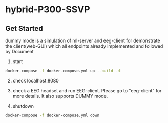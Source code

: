 # hybrid-P300-SSVP

## Get Started
dummy mode is a simulation of ml-server and eeg-client for demonstrate the client(web-GUI) which all endpoints already implemented and followed by Document

1. start
```bash
docker-compose -f docker-compose.yml up --build -d
```

2. check localhost:8080

3. check a EEG headset and run EEG-client. Please go to "eeg-client" for more details. It also supports DUMMY mode.

4. shutdown
```bash
docker-compose -f docker-compose.yml down
```